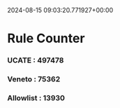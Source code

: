 2024-08-15 09:03:20.771927+00:00
# Rule Counter 
 ### UCATE : 497478

 ### Veneto : 75362

 ### Allowlist : 13930